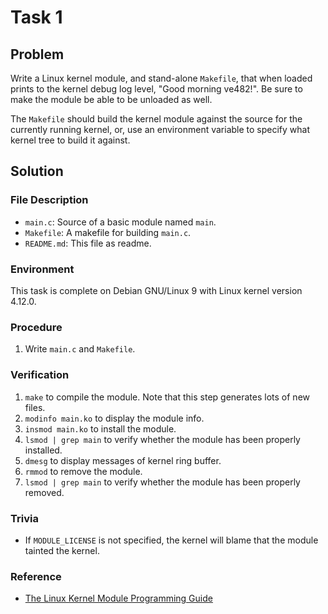 # Task 1

## Problem

Write a Linux kernel module, and stand-alone `Makefile`, that when loaded prints to the kernel debug log level, "Good morning ve482!". Be sure to make the module be able to be unloaded as well.

The `Makefile` should build the kernel module against the source for the currently running kernel, or, use an environment variable to specify what kernel tree to build it against.



## Solution

### File Description

- `main.c`: Source of a basic module named `main`.
- `Makefile`: A makefile for building `main.c`.
- `README.md`: This file as readme.





### Environment

This task is complete on Debian GNU/Linux 9 with Linux kernel version 4.12.0.



### Procedure

1. Write `main.c` and `Makefile`.




### Verification

1. `make` to compile the module. Note that this step generates lots of new files.
2. `modinfo main.ko` to display the module info.
3. `insmod main.ko` to install the module.
4. `lsmod | grep main` to verify whether the module has been properly installed.
5. `dmesg` to display messages of kernel ring buffer.
6. `rmmod` to remove the module.
7. `lsmod | grep main` to verify whether the module has been properly removed.




### Trivia

- If `MODULE_LICENSE` is not specified, the kernel will blame that the module tainted the kernel.





### Reference

- [The Linux Kernel Module Programming Guide](http://tldp.org/LDP/lkmpg/2.6/html/)

